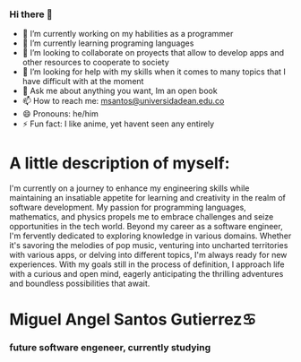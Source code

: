 ### Hi there 👋

<!--
**MiguelAngel2038/MiguelAngel2038** is a ✨ _special_ ✨ repository because its `README.md` (this file) appears on your GitHub profile.

Here are some ideas to get you started:-->

- 🔭 I’m currently working on my habilities as a programmer
- 🌱 I’m currently learning programing languages
- 👯 I’m looking to collaborate on proyects that allow to develop apps and other resources to cooperate to society
- 🤔 I’m looking for help with my skills when it comes to many topics that I have difficult with at the moment
- 💬 Ask me about anything you want, Im an open book
- 📫 How to reach me: msantos@universidadean.edu.co
- 😄 Pronouns: he/him
- ⚡ Fun fact: I like anime, yet havent seen any entirely

# A little description of myself:

I'm currently on a journey to enhance my engineering skills while maintaining an insatiable appetite for learning and creativity in the realm of software development. My passion for programming languages, mathematics, and physics propels me to embrace challenges and seize opportunities in the tech world. Beyond my career as a software engineer, I'm fervently dedicated to exploring knowledge in various domains. Whether it's savoring the melodies of pop music, venturing into uncharted territories with various apps, or delving into different topics, I'm always ready for new experiences. With my goals still in the process of definition, I approach life with a curious and open mind, eagerly anticipating the thrilling adventures and boundless possibilities that await.

# Miguel Angel Santos Gutierrez♋
### future software engeneer, currently studying 


